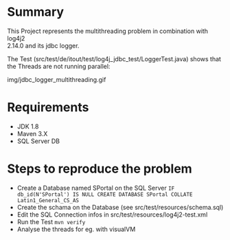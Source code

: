 # Summary

This Project represents the multithreading problem in combination with log4j2  
2.14.0 and its jdbc logger.

The Test (src/test/de/itout/test/log4j_jdbc_test/LoggerTest.java) shows that 
the Threads are not running parallel:

img/jdbc_logger_multithreading.gif

# Requirements 

- JDK 1.8
- Maven 3.X
- SQL Server DB

# Steps to reproduce the problem

- Create a Database named SPortal on the SQL Server `IF db_id(N'SPortal') IS NULL CREATE DATABASE SPortal COLLATE Latin1_General_CS_AS`
- Create the schama on the Database (see src/test/resources/schema.sql)
- Edit the SQL Connection infos in src/test/resources/log4j2-test.xml 
- Run the Test `mvn verify`
- Analyse the threads for eg. with visualVM

